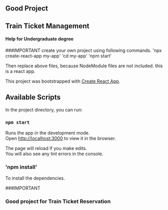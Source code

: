 ## Good Project
## Train Ticket Management
####  Help for Undergraduate degree
###IMPORTANT
create your own project using following commands. 
'npx create-react-app my-app'
'cd my-app'
'npm start'

Then replace above files, because NodeModule files are not included.
this is a react app.


This project was bootstrapped with [Create React App](https://github.com/facebook/create-react-app).

## Available Scripts

In the project directory, you can run:

### `npm start`

Runs the app in the development mode.<br>
Open [http://localhost:3000](http://localhost:3000) to view it in the browser.

The page will reload if you make edits.<br>
You will also see any lint errors in the console.

### 'npm install'

To install the dependencies.

###IMPORTANT
### Good project for Train Ticket Reservation
